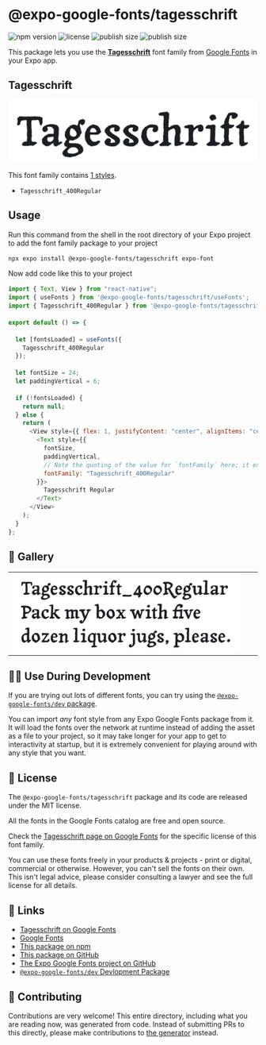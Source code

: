 # @expo-google-fonts/tagesschrift

![npm version](https://flat.badgen.net/npm/v/@expo-google-fonts/tagesschrift)
![license](https://flat.badgen.net/github/license/expo/google-fonts)
![publish size](https://flat.badgen.net/packagephobia/install/@expo-google-fonts/tagesschrift)
![publish size](https://flat.badgen.net/packagephobia/publish/@expo-google-fonts/tagesschrift)

This package lets you use the [**Tagesschrift**](https://fonts.google.com/specimen/Tagesschrift) font family from [Google Fonts](https://fonts.google.com/) in your Expo app.

## Tagesschrift

![Tagesschrift](./font-family.png)

This font family contains [1 styles](#-gallery).

- `Tagesschrift_400Regular`

## Usage

Run this command from the shell in the root directory of your Expo project to add the font family package to your project

```sh
npx expo install @expo-google-fonts/tagesschrift expo-font
```

Now add code like this to your project

```js
import { Text, View } from "react-native";
import { useFonts } from '@expo-google-fonts/tagesschrift/useFonts';
import { Tagesschrift_400Regular } from '@expo-google-fonts/tagesschrift/400Regular';

export default () => {

  let [fontsLoaded] = useFonts({
    Tagesschrift_400Regular
  });

  let fontSize = 24;
  let paddingVertical = 6;

  if (!fontsLoaded) {
    return null;
  } else {
    return (
      <View style={{ flex: 1, justifyContent: "center", alignItems: "center" }}>
        <Text style={{
          fontSize,
          paddingVertical,
          // Note the quoting of the value for `fontFamily` here; it expects a string!
          fontFamily: "Tagesschrift_400Regular"
        }}>
          Tagesschrift Regular
        </Text>
      </View>
    );
  }
};
```

## 🔡 Gallery


||||
|-|-|-|
|![Tagesschrift_400Regular](./400Regular/Tagesschrift_400Regular.ttf.png)||||


## 👩‍💻 Use During Development

If you are trying out lots of different fonts, you can try using the [`@expo-google-fonts/dev` package](https://github.com/expo/google-fonts/tree/master/font-packages/dev#readme).

You can import _any_ font style from any Expo Google Fonts package from it. It will load the fonts over the network at runtime instead of adding the asset as a file to your project, so it may take longer for your app to get to interactivity at startup, but it is extremely convenient for playing around with any style that you want.


## 📖 License

The `@expo-google-fonts/tagesschrift` package and its code are released under the MIT license.

All the fonts in the Google Fonts catalog are free and open source.

Check the [Tagesschrift page on Google Fonts](https://fonts.google.com/specimen/Tagesschrift) for the specific license of this font family.

You can use these fonts freely in your products & projects - print or digital, commercial or otherwise. However, you can't sell the fonts on their own. This isn't legal advice, please consider consulting a lawyer and see the full license for all details.

## 🔗 Links

- [Tagesschrift on Google Fonts](https://fonts.google.com/specimen/Tagesschrift)
- [Google Fonts](https://fonts.google.com/)
- [This package on npm](https://www.npmjs.com/package/@expo-google-fonts/tagesschrift)
- [This package on GitHub](https://github.com/expo/google-fonts/tree/master/font-packages/tagesschrift)
- [The Expo Google Fonts project on GitHub](https://github.com/expo/google-fonts)
- [`@expo-google-fonts/dev` Devlopment Package](https://github.com/expo/google-fonts/tree/master/font-packages/dev)

## 🤝 Contributing

Contributions are very welcome! This entire directory, including what you are reading now, was generated from code. Instead of submitting PRs to this directly, please make contributions to [the generator](https://github.com/expo/google-fonts/tree/master/packages/generator) instead.
